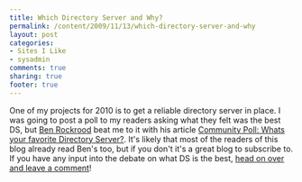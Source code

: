 ```yaml
---
title: Which Directory Server and Why?
permalink: /content/2009/11/13/which-directory-server-and-why
layout: post
categories:
- Sites I Like
- sysadmin
comments: true
sharing: true
footer: true
---
```

One of my projects for 2010 is to get a reliable directory server in place. I
was going to post a poll to my readers asking what they felt was the best DS,
but [Ben Rockrood](http://www.cuddletech.com/blog/index.php) beat me to it
with his article [Community Poll: Whats your favorite Directory
Server?](http://www.cuddletech.com/blog/pivot/entry.php?id=1094). It's likely
that most of the readers of this blog already read Ben's too, but if you don't
it's a great blog to subscribe to. If you have any input into the debate on
what DS is the best, [head on over and leave a
comment](http://www.cuddletech.com/blog/pivot/entry.php?id=1094)!

